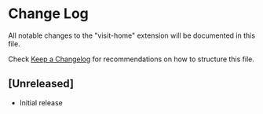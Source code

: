 # Change Log

All notable changes to the "visit-home" extension will be documented in this file.

Check [Keep a Changelog](http://keepachangelog.com/) for recommendations on how to structure this file.

## [Unreleased]

- Initial release